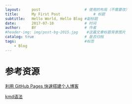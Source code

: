 ```yaml
---
layout:     post                    # 使用的布局（不需要改）
title:      My First Post               # 标题 
subtitle:   Hello World, Hello Blog #副标题
date:       2017-07-10              # 时间
author:     BY                      # 作者
#header-img: img/post-bg-2015.jpg    #这篇文章标题背景图片
catalog: true                       # 是否归档
tags:                               #标签
    - Blog
---
```




# 参考资源

[利用 GitHub Pages 快速搭建个人博客](<https://www.jianshu.com/p/e68fba58f75c>)

[kmd语法](<https://lowshi.com/blog/2018/04/markdown-syntax>)

